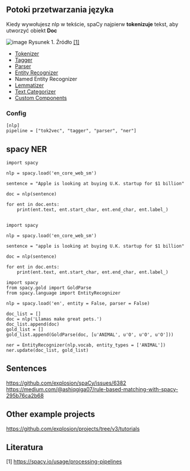 ## Potoki przetwarzania języka

Kiedy wywołujesz nlp w tekście, spaCy najpierw **tokenizuje** tekst, aby utworzyć obiekt **Doc**

![image](https://user-images.githubusercontent.com/26519123/119462186-bbb9ba80-bd40-11eb-8beb-11427504d379.png)
Rysunek 1. Źródło [[1]](https://spacy.io/usage/processing-pipelines)

- [Tokenizer](https://spacy.io/api/tokenizer)
- [Tagger](https://spacy.io/api/tagger)
- [Parser](https://spacy.io/api/dependencyparser)
- [Entity Recognizer](https://spacy.io/api/entityrecognizer)
- Named Entity Recognizer
- [Lemmatizer](https://spacy.io/api/lemmatizer)
- [Text Categorizer](https://spacy.io/api/textcategorizer)
- [Custom Components](https://spacy.io/usage/processing-pipelines#custom-components)

### Config
```
[nlp]
pipeline = ["tok2vec", "tagger", "parser", "ner"]
```


## spacy NER

```
import spacy
  
nlp = spacy.load('en_core_web_sm')
  
sentence = "Apple is looking at buying U.K. startup for $1 billion"
  
doc = nlp(sentence)
  
for ent in doc.ents:
    print(ent.text, ent.start_char, ent.end_char, ent.label_)
```

```

import spacy
  
nlp = spacy.load('en_core_web_sm')
  
sentence = "apple is looking at buying U.K. startup for $1 billion"
  
doc = nlp(sentence)
  
for ent in doc.ents:
    print(ent.text, ent.start_char, ent.end_char, ent.label_)
```

```
import spacy
from spacy.gold import GoldParse
from spacy.language import EntityRecognizer
  
nlp = spacy.load('en', entity = False, parser = False)
  
doc_list = []
doc = nlp('Llamas make great pets.')
doc_list.append(doc)
gold_list = []
gold_list.append(GoldParse(doc, [u'ANIMAL', u'O', u'O', u'O']))
  
ner = EntityRecognizer(nlp.vocab, entity_types = ['ANIMAL'])
ner.update(doc_list, gold_list)
```

## Sentences
https://github.com/explosion/spaCy/issues/6382
https://medium.com/@ashiqgiga07/rule-based-matching-with-spacy-295b76ca2b68

## Other example projects

https://github.com/explosion/projects/tree/v3/tutorials


## Literatura
[1] https://spacy.io/usage/processing-pipelines
